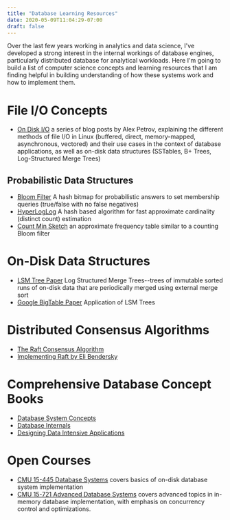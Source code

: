 ```yaml
---
title: "Database Learning Resources"
date: 2020-05-09T11:04:29-07:00
draft: false
---
```


Over the last few years working in analytics and data science, I've developed a
strong interest in the internal workings of database engines, particularly
distributed database for analytical workloads. Here I'm going to build a list of
computer science concepts and learning resources that I am finding helpful in
building understanding of how these systems work and how to implement them.

# File I/O Concepts

- [On Disk I/O](https://medium.com/databasss/on-disk-io-part-1-flavours-of-io-8e1ace1de017)
a series of blog posts by Alex Petrov, explaining the different methods of
file I/O in Linux (buffered, direct, memory-mapped, asynchronous, vectored)
and their use cases in the context of database applications, as well as on-disk
data structures (SSTables, B+ Trees, Log-Structured Merge Trees)

## Probabilistic Data Structures

- [Bloom Filter](https://www.jasondavies.com/bloomfilter/) A hash bitmap for
probabilistic answers to set membership queries (true/false with no false negatives)
- [HyperLogLog](http://algo.inria.fr/flajolet/Publications/FlFuGaMe07.pdf) A hash based
algorithm for fast approximate cardinality (distinct count) estimation
- [Count Min Sketch](https://redislabs.com/blog/count-min-sketch-the-art-and-science-of-estimating-stuff/)
an approximate frequency table similar to a counting Bloom filter

# On-Disk Data Structures

- [LSM Tree Paper](http://paperhub.s3.amazonaws.com/18e91eb4db2114a06ea614f0384f2784.pdf)
Log Structured Merge Trees--trees of immutable sorted runs of on-disk data that are periodically
merged using external merge sort
- [Google BigTable Paper](https://static.googleusercontent.com/media/research.google.com/en//archive/bigtable-osdi06.pdf) Application of LSM Trees

# Distributed Consensus Algorithms

- [The Raft Consensus Algorithm](https://raft.github.io/)
- [Implementing Raft by Eli Bendersky](https://eli.thegreenplace.net/2020/implementing-raft-part-0-introduction/)

# Comprehensive Database Concept Books

- [Database System Concepts](https://www.db-book.com/db7/index.html)
- [Database Internals](https://learning.oreilly.com/library/view/database-internals/9781492040330/)
- [Designing Data Intensive Applications](https://learning.oreilly.com/library/view/designing-data-intensive-applications/9781491903063/)

# Open Courses

- [CMU 15-445 Database Systems](https://15445.courses.cs.cmu.edu/fall2019/)
covers basics of on-disk database system implementation
- [CMU 15-721 Advanced Database Systems](https://15721.courses.cs.cmu.edu/spring2020/)
covers advanced topics in in-memory database implementation, with emphasis on concurrency
control and optimizations.
